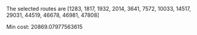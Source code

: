 The selected routes are [1283, 1817, 1932, 2014, 3641, 7572, 10033, 14517, 29031, 44519, 46678, 46981, 47808]

Min cost: 20869.07977563615
